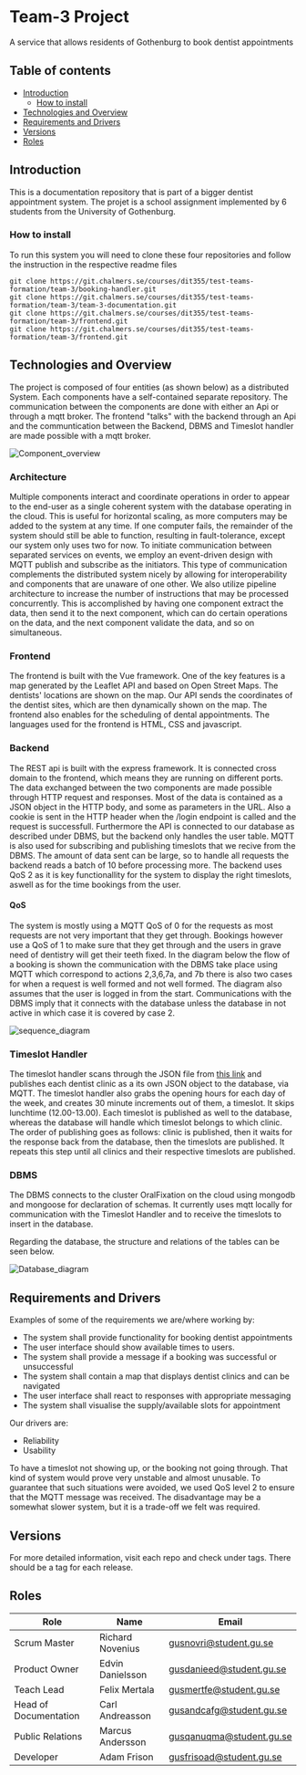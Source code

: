 # Team-3 Project

A service that allows residents of Gothenburg to book dentist appointments

## Table of contents

* [Introduction](#introduction)
  * [How to install](#how-to-intstall)
* [Technologies and Overview](#technologies-and-overview)
* [Requirements and Drivers](#requirements-and-drivers)
* [Versions](#versions)
* [Roles](#roles)

## Introduction

This is a documentation repository that is part of a bigger dentist appointment system.
The projet is a school assignment implemented by 6 students from the University of Gothenburg.

### How to install

To run this system you will need to clone these four repositories and follow the instruction in the respective readme files

```
git clone https://git.chalmers.se/courses/dit355/test-teams-formation/team-3/booking-handler.git
git clone https://git.chalmers.se/courses/dit355/test-teams-formation/team-3/team-3-documentation.git
git clone https://git.chalmers.se/courses/dit355/test-teams-formation/team-3/frontend.git
git clone https://git.chalmers.se/courses/dit355/test-teams-formation/team-3/frontend.git
```

## Technologies and Overview

The project is composed of four entities (as shown below) as a distributed System. Each components have a self-contained separate repository.
The communication between the components are done with either an Api or through a mqtt broker. The frontend "talks" with the backend through an Api and
the communtication between the Backend, DBMS and Timeslot handler are made possible with a mqtt broker.

![Component_overview](Component_overview_diagram.png)

### Architecture

Multiple components interact and coordinate operations in order to appear to the end-user as a single coherent system with the database operating in the cloud. This is useful for horizontal scaling, as more computers may be added to the system at any time. If one computer fails, the remainder of the system should still be able to function, resulting in fault-tolerance, except our system only uses two for now.
To initiate communication between separated services on events, we employ an event-driven design with MQTT publish and subscribe as the initiators. This type of communication complements the distributed system nicely by allowing for interoperability and components that are unaware of one other. We also utilize pipeline architecture to increase the number of instructions that may be processed concurrently. This is accomplished by having one component extract the data, then send it to the next component, which can do certain operations on the data, and the next component validate the data, and so on simultaneous.


### Frontend
The frontend is built with the Vue framework. One of the key features is a map generated by the Leaflet API and based on Open Street Maps. The dentists' locations are shown on the map. Our API sends the coordinates of the dentist sites, which are then dynamically shown on the map. The frontend also enables for the scheduling of dental appointments. The languages used for the frontend is HTML, CSS and javascript.

### Backend
The REST api is built with the express framework. It is connected cross domain to the frontend, which means they are running on different ports. The data exchanged between the two components are made possible through HTTP request and responses. Most of the data is contained as a JSON object in the HTTP body, and some as parameters in the URL. Also a cookie is sent in the HTTP header when the /login endpoint is called and the request is successfull. Furthermore the API is connected to our database as described under DBMS, but the backend only handles the user table. MQTT is also used for subscribing and publishing timeslots that we recive from the DBMS. The amount of data sent can be large, so to handle all requests the backend reads a batch of 10 before processing more. The backend uses QoS 2 as it is key functionallity for the system to display the right timeslots, aswell as for the time bookings from the user.


#### QoS
The system is mostly using a MQTT QoS of 0 for the requests as most requests are not very important that they get through. Bookings however use a QoS of 1 to make sure that they get through and the users in grave need of dentistry will get their teeth fixed. In the diagram below the flow of a booking is shown the communication with the DBMS take place using MQTT which correspond to actions 2,3,6,7a, and 7b there is also two cases for when a request is well formed and not well formed. The diagram also assumes that the user is logged in from the start. Communications with the DBMS imply that it connects with the database unless the database in not active in which case it is covered by case 2.

![sequence_diagram](sequence.png)


### Timeslot Handler
The timeslot handler scans through the JSON file from [this link](https://raw.githubusercontent.com/feldob/dit355_2020/master/dentists.json) and publishes each dentist clinic as a its own JSON object to the database, via MQTT. The timeslot handler also grabs the opening hours for each day of the week, and creates 30 minute increments out of them, a timeslot. It skips lunchtime (12.00-13.00). Each timeslot is published as well to the database, whereas the database will handle which timeslot belongs to which clinic.
The order of publishing goes as follows: clinic is published, then it waits for the response back from the database, then the timeslots are published. It repeats this step until all clinics and their respective timeslots are published.


### DBMS
The DBMS connects to the cluster OralFixation on the cloud using mongodb and mongoose for declaration of schemas. 
It currently uses mqtt locally for communication with the Timeslot Handler and to receive the timeslots to insert in the database.


Regarding the database, the structure and relations of the tables can be seen below.

![Database_diagram](ER-dagram.jpg)

## Requirements and Drivers

Examples of some of the requirements we are/where working by:

* The system shall provide functionality for booking dentist appointments
* The user interface should show available times to users.
* The system shall provide a message if a booking was successful or unsuccessful
* The system shall contain a map that displays dentist clinics and can be navigated
* The user interface shall react to responses with appropriate  messaging
* The system shall visualise the supply/available slots for appointment

Our drivers are:

* Reliability
* Usability

To have a timeslot not showing up, or the booking not going through. That kind of system would prove very unstable and almost unusable. To guarantee that such situations were avoided, we used QoS level 2 to ensure that the MQTT message was received. The disadvantage may be a somewhat slower system, but it is a trade-off we felt was required.

## Versions

For more detailed information, visit each repo and check under tags. There should be a tag for each release.

## Roles

|Role|Name|Email|
|----|-----|-------|
|Scrum Master|Richard Novenius|gusnovri@student.gu.se|
|Product Owner|Edvin Danielsson|gusdanieed@student.gu.se|
|Teach Lead|Felix Mertala|gusmertfe@student.gu.se|
|Head of Documentation|Carl Andreasson|gusandcafg@student.gu.se|
|Public Relations|Marcus Andersson|gusqanuqma@student.gu.se|
|Developer|Adam Frison|gusfrisoad@student.gu.se|
